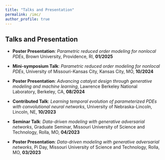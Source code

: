 ```yaml
---
title: "Talks and Presentation"
permalink: /imc/
author_profile: true
---
```


## Talks and Presentation

- **Poster Presentation**: *Parametric reduced order modeling for nonlocal PDEs*, Brown University, Providence, RI, **01/2025**

- **Mini-symposium Talk**: *Parametric reduced order modeling for nonlocal PDEs*, University of Missouri-Kansas City, Kansas City, MO, **10/2024**

- **Poster Presentation**: *Advancing catalyst design through generative modeling and machine learning*, Lawrence Berkeley National Laboratory, Berkeley, CA, **08/2024**

- **Contributed Talk**: *Learning temporal evolution of parameterized PDEs with convolutional neural networks*, University of Nebraska-Lincoln, Lincoln, NE, **10/2023**

- **Seminar Talk**: *Data-driven modeling with generative adversarial networks*, Graduate Seminar, Missouri University of Science and Technology, Rolla, MO, **04/2023**

- **Poster Presentation**: *Data-driven modeling with generative adversarial networks*, Pi Day, Missouri University of Science and Technology, Rolla, MO, **03/2023**



